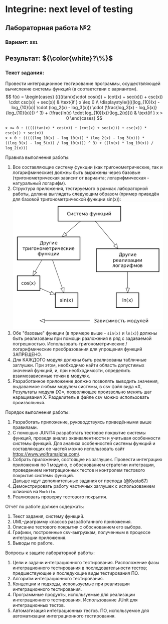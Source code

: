# Integrine: next level of testing

## Лабораторная работа №2

### Вариант: `881`

## Результат: ${\color{white}?\%}$

### Текст задания:
Провести интеграционное тестирование программы, осуществляющей вычисление системы функций (в соответствии с вариантом).
$$
f(x) = \begin{cases}
(((((tan(x)\cdot cos(x)) + (cot(x) + sec(x))) + csc(x)) \cdot csc(x)) + sec(x)) & \text{if } x \leq 0 \\
\displaystyle(((((log_{10}(x) - log_{10}(x)) \cdot (log_2(x) - log_3(x))) \cdot (\frac{log_3(x) - log_5(x)}{log_{10}(x)})) ^ 3) + (\frac{ln(x) \cdot log_{10}(x)}{log_2(x)})) & \text{if } x > 0
\end{cases}
$$
```
x <= 0 : (((((tan(x) * cos(x)) + (cot(x) + sec(x))) + csc(x)) * csc(x)) + sec(x))
x > 0 : (((((log_10(x) - log_10(x)) * (log_2(x) - log_3(x))) * ((log_3(x) - log_5(x)) / log_10(x))) ^ 3) + ((ln(x) * log_10(x)) / log_2(x)))
```

Правила выполнения работы:
1. Все составляющие систему функции (как тригонометрические, так и логарифмические) должны быть выражены через базовые (тригонометрическая зависит от варианта; логарифмическая - натуральный логарифм).
2. Структура приложения, тестируемого в рамках лабораторной работы, должна выглядеть следующим образом (пример приведён для базовой тригонометрической функции sin(x)):
![diagram](/docs/lab2.png)
3. Обе "базовые" функции (в примере выше - `sin(x)` и `ln(x)`) должны быть реализованы при помощи разложения в ряд с задаваемой погрешностью. Использовать тригонометрические / логарифмические преобразования для упрощения функций ЗАПРЕЩЕНО.
4. Для КАЖДОГО модуля должны быть реализованы табличные заглушки. При этом, необходимо найти область допустимых значений функций, и, при необходимости, определить взаимозависимые точки в модулях.
5. Разработанное приложение должно позволять выводить значения, выдаваемое любым модулем системы, в сsv файл вида «X, Результаты модуля (X)», позволяющее произвольно менять шаг наращивания Х. Разделитель в файле csv можно использовать произвольный.

Порядок выполнения работы:
1. Разработать приложение, руководствуясь приведёнными выше правилами.
2. С помощью JUNIT4 разработать тестовое покрытие системы функций, проведя анализ эквивалентности и учитывая особенности системы функций. Для анализа особенностей системы функций и составляющих ее частей можно использовать сайт https://www.wolframalpha.com/.
3. Собрать приложение, состоящее из заглушек. Провести интеграцию приложения по 1 модулю, с обоснованием стратегии интеграции, проведением интеграционных тестов и контролем тестового покрытия системы функций. \
Дальше идут дополнительные задания от препода ([@Kyoto67](https://github.com/kyoto67)) 
4. Демонстрировать работу частичных заглушек с использованием шпионов на `Mockito`.
5. Реализовать проверку тестового покрытия.

Отчёт по работе должен содержать:

1. Текст задания, систему функций.
2. UML-диаграмму классов разработанного приложения.
3. Описание тестового покрытия с обоснованием его выбора.
4. Графики, построенные csv-выгрузкам, полученным в процессе интеграции приложения.
5. Выводы по работе.

Вопросы к защите лабораторной работы:

1. Цели и задачи интеграционного тестирования. Расположение фазы интеграционного тестирования в последовательности тестов; предшествующие и последующие виды тестирования ПО.
2. Алгоритм интеграционного тестирования.
3. Концепции и подходы, используемые при реализации интеграционного тестирования.
4. Программные продукты, используемые для реализации интеграционного тестирования. Использование JUnit для интеграционных тестов.
5. Автоматизация интеграционных тестов. ПО, используемое для автоматизации интеграционного тестирования.